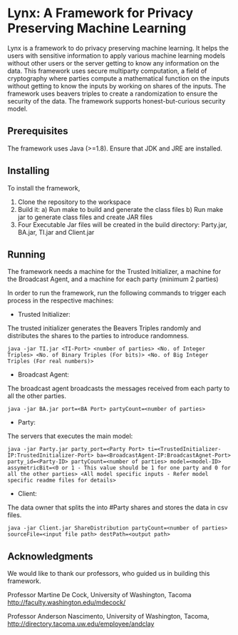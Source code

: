 
# Lynx: A Framework for Privacy Preserving Machine Learning

Lynx is a framework to do privacy preserving machine learning. It helps the users with sensitive information to apply various machine learning models without other users or the server getting to know any information on the data. This framework uses secure multiparty computation, a field of cryptography where parties compute a mathematical function on the inputs without getting to know the inputs by working on shares of the inputs. The framework uses beavers triples to create a randomization to ensure the security of the data. The framework supports honest-but-curious security model. 

## Prerequisites

The framework uses Java (>=1.8). Ensure that JDK and JRE are installed.

## Installing

To install the framework,

1. Clone the repository to the workspace
2. Build it:
	a) Run make to build and generate the class files
	b) Run make jar to generate class files and create JAR files
3. Four Executable Jar files will be created in the build directory: Party.jar, BA.jar, TI.jar and Client.jar

## Running

The framework needs a machine for the Trusted Initializer, a machine for the Broadcast Agent, and a machine for each party (minimum 2 parties)

In order to run the framework, run the following commands to trigger each process in the respective machines:

 - Trusted Initializer:

The trusted initializer generates the Beavers Triples randomly and distributes the shares to the parties to introduce randomness.

```
java -jar TI.jar <TI-Port> <number of parties> <No. of Integer Triples> <No. of Binary Triples (For bits)> <No. of Big Integer Triples (For real numbers)>
```

 - Broadcast Agent:

The broadcast agent broadcasts the messages received from each party to all the other parties.

```
java -jar BA.jar port=<BA Port> partyCount=<number of parties>
```

 - Party:

The servers that executes the main model:

```
java -jar Party.jar party_port=<Party Port> ti=<TrustedInitializer-IP:TrustedInitializer-Port> ba=<BroadcastAgent-IP:BroadcastAgnet-Port> party_id=<Party-ID> partyCount=<number of parties> model=<model-ID> assymetricBit=<0 or 1 - This value should be 1 for one party and 0 for all the other parties> <All model specific inputs - Refer model specific readme files for details>
```

 - Client:
 
 The data owner that splits the into #Party shares and stores the data in csv files.
 ```
 java -jar Client.jar ShareDistribution partyCount=<number of parties> sourceFile=<input file path> destPath=<output path>
 ```

## Acknowledgments

We would like to thank our professors, who guided us in building this framework.

Professor Martine De Cock, University of Washington, Tacoma
http://faculty.washington.edu/mdecock/

Professor Anderson Nascimento, University of Washington, Tacoma, http://directory.tacoma.uw.edu/employee/andclay

